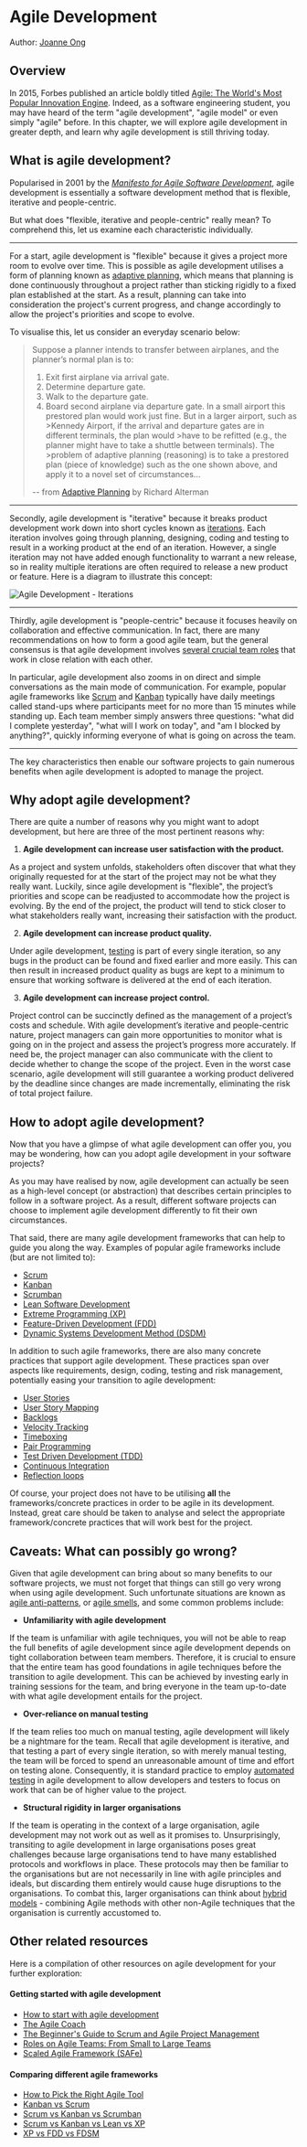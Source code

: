 # Agile Development

Author: [Joanne Ong](https://github.com/joanneong)

## Overview

In 2015, Forbes published an article boldly titled [Agile: The World's Most Popular Innovation Engine](https://www.forbes.com/sites/stevedenning/2015/07/23/the-worlds-most-popular-innovation-engine/#22b176267c76). Indeed, as a software engineering student, you may have heard of the term "agile development", "agile model" or even simply "agile" before. In this chapter, we will explore agile development in greater depth, and learn why agile development is still thriving today.

## What is agile development?

Popularised in 2001 by the [*Manifesto for Agile Software Development*](http://agilemanifesto.org/), agile development is essentially a software development method that is flexible, iterative and people-centric.

But what does "flexible, iterative and people-centric" really mean? To comprehend this, let us examine each characteristic individually.

---

For a start, agile development is "flexible" because it gives a project more room to evolve over time. This is possible as agile development utilises a form of planning known as [adaptive planning](https://www.projectmanager.com/blog/how-to-plan-in-an-agile-environment), which means that planning is done continuously throughout a project rather than sticking rigidly to a fixed plan established at the start. As a result, planning can take into consideration the project's current progress, and change accordingly to allow the project's priorities and scope to evolve.

To visualise this, let us consider an everyday scenario below:

>Suppose a planner intends to transfer between airplanes, and the planner’s normal plan is to:
>1. Exit first airplane via arrival gate.
>2. Determine departure gate.
>3. Walk to the departure gate.
>4. Board second airplane via departure gate.
>In a small airport this prestored plan would work just fine. But in a larger airport, such as >Kennedy Airport, if the arrival and departure gates are in different terminals, the plan would >have to be refitted (e.g., the planner might have to take a shuttle between terminals). The >problem of adaptive planning (reasoning) is to take a prestored plan (piece of knowledge) such
>as the one shown above, and apply it to a novel set of circumstances...
>
>-- from [Adaptive Planning](http://onlinelibrary.wiley.com/store/10.1207/s15516709cog1203_3/asset/s15516709cog1203_3.pdf?v=1&t=jeef0qzp&s=ce2d7fe621eee0a3d7a4a25867e84fb22668d304) by Richard Alterman

---

Secondly, agile development is "iterative" because it breaks product development work down into short cycles known as [iterations](https://www.agilealliance.org/glossary/iteration/). Each iteration involves going through planning, designing, coding and testing to result in a working product at the end of an iteration. However, a single iteration may not have added enough functionality to warrant a new release, so in reality multiple iterations are often required to release a new product or feature. Here is a diagram to illustrate this concept:

![Agile Development - Iterations](images/projectManagement-agileDev-iterations.jpg)

---

Thirdly, agile development is "people-centric" because it focuses heavily on collaboration and effective communication. In fact, there are many recommendations on how to form a good agile team, but the general consensus is that agile development involves [several crucial team roles](https://apiumhub.com/tech-blog-barcelona/building-agile-team/) that work in close relation with each other.

In particular, agile development also zooms in on direct and simple conversations as the main mode of communication. For example, popular agile frameworks like [Scrum](https://www.scrum.org/resources/what-is-scrum?gclid=EAIaIQobChMIrJLEjuPV2QIV1BuPCh17KwH_EAAYASAAEgKXPfD_BwE) and [Kanban](https://www.atlassian.com/agile/kanban) typically have daily meetings called stand-ups where participants meet for no more than 15 minutes while standing up. Each team member simply answers three questions: "what did I complete yesterday", "what will I work on today", and "am I blocked by anything?", quickly informing everyone of what is going on across the team.

---

The key characteristics then enable our software projects to gain numerous benefits when agile development is adopted to manage the project.

## Why adopt agile development?

There are quite a number of reasons why you might want to adopt development, but here are three of the most pertinent reasons why:

1. **Agile development can increase user satisfaction with the product.**

As a project and system unfolds, stakeholders often discover that what they originally requested for at the start of the project may not be what they really want. Luckily, since agile development is "flexible", the project’s priorities and scope can be readjusted to accommodate how the project is evolving. By the end of the project, the product will tend to stick closer to what stakeholders really want, increasing their satisfaction with the product.

2. **Agile development can increase product quality.**

Under agile development, [testing](https://smartbear.com/learn/automated-testing/testing-in-agile-environments/) is part of every single iteration, so any bugs in the product can be found and fixed earlier and more easily. This can then result in increased product quality as bugs are kept to a minimum to ensure that working software is delivered at the end of each iteration.

3. **Agile development can increase project control.**

Project control can be succinctly defined as the management of a project’s costs and schedule. With agile development’s iterative and people-centric nature, project managers can gain more opportunities to monitor what is going on in the project and assess the project’s progress more accurately. If need be, the project manager can also communicate with the client to decide whether to change the scope of the project. Even in the worst case scenario, agile development will still guarantee a working product delivered by the deadline since changes are made incrementally, eliminating the risk of total project failure.

## How to adopt agile development?

Now that you have a glimpse of what agile development can offer you, you may be wondering, how can you adopt agile development in your software projects?

As you may have realised by now, agile development can actually be seen as a high-level concept (or abstraction) that describes certain principles to follow in a software project. As a result, different software projects can choose to implement agile development differently to fit their own circumstances.

That said, there are many agile development frameworks that can help to guide you along the way. Examples of popular agile frameworks include (but are not limited to):

- [Scrum](https://www.scrum.org/resources/what-is-scrum?gclid=EAIaIQobChMI2Y-34IDX2QIVwZWPCh3aUg7tEAAYASAAEgLPKvD_BwE)
- [Kanban](https://www.atlassian.com/agile/kanban)
- [Scrumban](https://www.agilealliance.org/what-is-scrumban/)
- [Lean Software Development](https://leankit.com/learn/lean/principles-of-lean-development/)
- [Extreme Programming (XP)](http://www.agilenutshell.com/xp)
- [Feature-Driven Development (FDD)](http://agilemodeling.com/essays/fdd.htm)
- [Dynamic Systems Development Method (DSDM)](http://dsdmofagilemethodology.wikidot.com/)

In addition to such agile frameworks, there are also many concrete practices that support agile development. These practices span over aspects like requirements, design, coding, testing and risk management, potentially easing your transition to agile development:

- [User Stories](http://www.agilemodeling.com/artifacts/userStory.htm)
- [User Story Mapping](https://www.thoughtworks.com/insights/blog/story-mapping-visual-way-building-product-backlog)
- [Backlogs](https://www.agilealliance.org/glossary/backlog/)
- [Velocity Tracking](http://www.softwaretestingstudio.com/agile-velocity-sprint-metrics/)
- [Timeboxing](https://www.telerik.com/blogs/the-importance-of-timeboxing-and-iterations-for-agile-planning)
- [Pair Programming](https://www.versionone.com/agile-101/agile-software-programming-best-practices/pair-programming/)
- [Test Driven Development (TDD)](https://www.agiletestingframework.com/atf/testing/test-driven-development-tdd/)
- [Continuous Integration](http://istqbexamcertification.com/what-is-continuous-integration-in-agile-methodology/)
- [Reflection loops](https://dzone.com/articles/reflection-loops-agile)

Of course, your project does not have to be utilising **all** the frameworks/concrete practices in order to be agile in its development. Instead, great care should be taken to analyse and select the appropriate framework/concrete practices that will work best for the project.

## Caveats: What can possibly go wrong?

Given that agile development can bring about so many benefits to our software projects, we must not forget that things can still go very wrong when using agile development. Such unfortunate situations are known as [agile anti-patterns](https://age-of-product.com/agile-management-anti-patterns/), or [agile smells](https://medium.com/agile-government-leadership/when-good-scrum-goes-bad-identifying-bad-agile-smells-690e7a16b501), and some common problems include:

- **Unfamiliarity with agile development**

If the team is unfamiliar with agile techniques, you will not be able to reap the full benefits of agile development since agile development depends on tight collaboration between team members. Therefore, it is crucial to ensure that the entire team has good foundations in agile techniques before the transition to agile development. This can be achieved by investing early in training sessions for the team, and bring everyone in the team up-to-date with what agile development entails for the project.

- **Over-reliance on manual testing**

If the team relies too much on manual testing, agile development will likely be a nightmare for the team. Recall that agile development is iterative, and that testing a part of every single iteration, so with merely manual testing, the team will be forced to spend an unreasonable amount of time and effort on testing alone. Consequently, it is standard practice to employ [automated testing](https://reqtest.com/agile-blog/you-cant-work-agile-without-automated-testing/) in agile development to allow developers and testers to focus on work that can be of higher value to the project.

- **Structural rigidity in larger organisations**

If the team is operating in the context of a large organisation, agile development may not work out as well as it promises to. Unsurprisingly, transiting to agile development in large organisations poses great challenges because large organisations tend to have many established protocols and workflows in place. These protocols may then be familiar to the organisations but are not necessarily in line with agile principles and ideals, but discarding them entirely would cause huge disruptions to the organisations. To combat this, larger organisations can think about [hybrid models](https://www.agilealliance.org/what-is-hybrid-agile-anyway/) - combining Agile methods with other non-Agile techniques that the organisation is currently accustomed to.

## Other related resources

Here is a compilation of other resources on agile development for your further exploration:

#### Getting started with agile development

- [How to start with agile development](https://saucelabs.com/blog/how-to-start-with-agile-development)
- [The Agile Coach](https://www.atlassian.com/agile)
- [The Beginner's Guide to Scrum and Agile Project Management](https://blog.trello.com/beginners-guide-scrum-and-agile-project-management)
- [Roles on Agile Teams: From Small to Large Teams](http://www.ambysoft.com/essays/agileRoles.html)
- [Scaled Agile Framework (SAFe)](http://www.scaledagileframework.com/agile-teams/)

#### Comparing different agile frameworks

- [How to Pick the Right Agile Tool](https://www.smartsheet.com/how-pick-right-agile-tool)
- [Kanban vs Scrum](https://www.cprime.com/2015/02/3-differences-between-scrum-and-kanban-you-need-to-know/)
- [Scrum vs Kanban vs Scrumban](http://www.eylean.com/blog/2013/05/scrum-vs-kanban-vs-scrumban-planning-estimation-and-performance-metrics/)
- [Scrum vs Kanban vs Lean vs XP](https://dzone.com/articles/agile-framework-comparison-scrum-vs-kanban-vs-lean)
- [XP vs FDD vs FDSM](https://project-management.com/xp-fdd-dsdm-and-crystal-methods-of-agile-development/)
